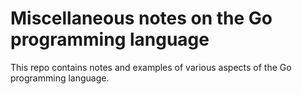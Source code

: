 # Miscellaneous notes on the Go programming language

This repo contains notes and examples of various aspects of the Go programming language.
